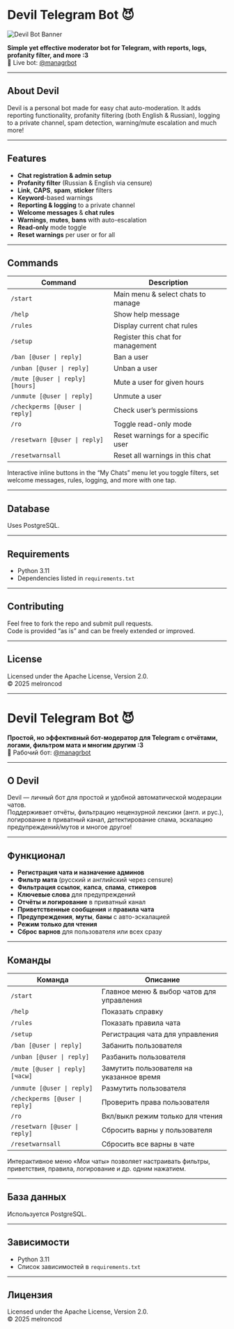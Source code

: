 # Devil Telegram Bot 😈

![Devil Bot Banner](https://i.pinimg.com/736x/7a/e8/00/7ae800f2ed32e454708c60476955ca4a.jpg)

**Simple yet effective moderator bot for Telegram, with reports, logs, profanity filter, and more :3**  
📲 Live bot: [@managrbot](https://t.me/managrbot)

---

## About Devil

Devil is a personal bot made for easy chat auto-moderation. It adds reporting functionality, profanity filtering (both English & Russian), logging to a private channel, spam detection, warning/mute escalation and much more!

---

## Features

- **Chat registration & admin setup**  
- **Profanity filter** (Russian & English via censure)  
- **Link**, **CAPS**, **spam**, **sticker** filters  
- **Keyword**-based warnings  
- **Reporting & logging** to a private channel  
- **Welcome messages** & **chat rules**  
- **Warnings**, **mutes**, **bans** with auto-escalation  
- **Read-only** mode toggle  
- **Reset warnings** per user or for all  

---

## Commands

| Command                                    | Description                               |
| ------------------------------------------ | ----------------------------------------- |
| `/start`                                   | Main menu & select chats to manage        |
| `/help`                                    | Show help message                         |
| `/rules`                                   | Display current chat rules                |
| `/setup`                                   | Register this chat for management         |
| `/ban [@user \| reply]`                    | Ban a user                                |
| `/unban [@user \| reply]`                  | Unban a user                              |
| `/mute [@user \| reply] [hours]`           | Mute a user for given hours               |
| `/unmute [@user \| reply]`                 | Unmute a user                             |
| `/checkperms [@user \| reply]`             | Check user’s permissions                  |
| `/ro`                                      | Toggle read-only mode                     |
| `/resetwarn [@user \| reply]`              | Reset warnings for a specific user        |
| `/resetwarnsall`                           | Reset all warnings in this chat           |

Interactive inline buttons in the “My Chats” menu let you toggle filters, set welcome messages, rules, logging, and more with one tap.

---

## Database

Uses PostgreSQL.

---

## Requirements

- Python 3.11  
- Dependencies listed in `requirements.txt`

---

## Contributing

Feel free to fork the repo and submit pull requests.  
Code is provided “as is” and can be freely extended or improved.

---

## License

Licensed under the Apache License, Version 2.0.  
© 2025 melroncod

---

# Devil Telegram Bot 😈

**Простой, но эффективный бот-модератор для Telegram с отчётами, логами, фильтром мата и многим другим :3**  
📲 Рабочий бот: [@managrbot](https://t.me/managrbot)

---

## О Devil

Devil — личный бот для простой и удобной автоматической модерации чатов.  
Поддерживает отчёты, фильтрацию нецензурной лексики (англ. и рус.), логирование в приватный канал, детектирование спама, эскалацию предупреждений/мутов и многое другое!

---

## Функционал

- **Регистрация чата и назначение админов**  
- **Фильтр мата** (русский и английский через censure)  
- **Фильтрация ссылок**, **капса**, **спама**, **стикеров**  
- **Ключевые слова** для предупреждений  
- **Отчёты и логирование** в приватный канал  
- **Приветственные сообщения** и **правила чата**  
- **Предупреждения**, **муты**, **баны** с авто-эскалацией  
- **Режим только для чтения**  
- **Сброс варнов** для пользователя или всех сразу  

---

## Команды

| Команда                                    | Описание                                 |
| ------------------------------------------ | ---------------------------------------- |
| `/start`                                   | Главное меню & выбор чатов для управления |
| `/help`                                    | Показать справку                          |
| `/rules`                                   | Показать правила чата                    |
| `/setup`                                   | Регистрация чата для управления          |
| `/ban [@user \| reply]`                    | Забанить пользователя                    |
| `/unban [@user \| reply]`                  | Разбанить пользователя                   |
| `/mute [@user \| reply] [часы]`            | Замутить пользователя на указанное время |
| `/unmute [@user \| reply]`                 | Размутить пользователя                   |
| `/checkperms [@user \| reply]`             | Проверить права пользователя             |
| `/ro`                                      | Вкл/выкл режим только для чтения         |
| `/resetwarn [@user \| reply]`              | Сбросить варны у пользователя            |
| `/resetwarnsall`                           | Сбросить все варны в чате                |

Интерактивное меню «Мои чаты» позволяет настраивать фильтры, приветствия, правила, логирование и др. одним нажатием.

---

## База данных

Используется PostgreSQL.

---

## Зависимости

- Python 3.11  
- Список зависимостей в `requirements.txt`

---

## Лицензия

Licensed under the Apache License, Version 2.0.  
© 2025 melroncod
